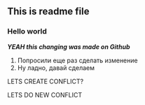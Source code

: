## This is readme file

### Hello world

***YEAH this changing was made on Github***

1. Попросили еще раз сделать изменение
2. Ну ладно, давай сделаем

LETS CREATE CONFLICT?

LETS DO NEW CONFLICT